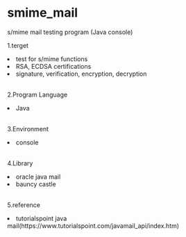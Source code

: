 # smime_mail
s/mime mail testing program (Java console)
<br />
<p>1.terget</p>
  <li>test for s/mime functions</li>
  <li>RSA, ECDSA certifications</li>
  <li>signature, verification, encryption, decryption</li>
<br />
<p>2.Program Language</p>
  <li>Java</li>
<br />
<p>3.Environment</p>
  <li>console</li>
<br />
<p>4.Library</p>
  <li>oracle java mail</li>
  <li>bauncy castle</li>
<br />
<p>5.reference</p>
  <li>tutorialspoint java mail(https://www.tutorialspoint.com/javamail_api/index.htm)</li>
